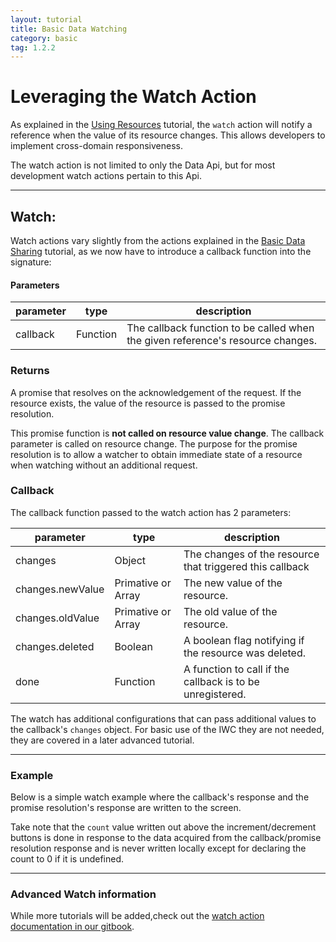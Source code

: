 ```yaml
---
layout: tutorial
title: Basic Data Watching
category: basic
tag: 1.2.2
---
```

# Leveraging the Watch Action
As explained in the [Using Resources](01_quickStart.html) tutorial, the `watch`
action will notify a reference when the value of its resource changes.
This allows developers to implement cross-domain responsiveness.

The watch action is not limited to only the Data Api, but for most development
watch actions pertain to this Api.

***

## Watch:

Watch actions vary slightly from the actions explained in the [Basic Data Sharing](02_dataApi.html) tutorial, as we
now have to introduce a callback function into the signature:

#### Parameters

| parameter          | type     | description                                  |
|--------------------|----------|----------------------------------------------|
| callback           | Function | The callback function to be called when the given reference's resource changes.                                                                                  
### Returns
A promise that resolves on the acknowledgement of the request. If the resource
exists, the value of the resource is passed to the promise resolution.

This promise function is **not called on resource value change**. The callback
parameter is called on resource change. The purpose for the promise resolution
is to allow a watcher to obtain immediate state of a resource when watching
without an additional request.

### Callback
The callback function passed to the watch action has 2 parameters:

| parameter          | type     | description                                  |  
|--------------------|----------|----------------------------------------------|
| changes             | Object   | The changes of the resource that triggered this callback|
| changes.newValue    | Primative or Array| The new value of the resource.|
| changes.oldValue    | Primative or Array| The old value of the resource.|
| changes.deleted     | Boolean | A boolean flag notifying if the resource was deleted.|
| done                | Function| A function to call if the callback is to be unregistered.|

<p data-height="350" data-theme-id="0" data-slug-hash="ZQydmd" data-default-tab="js" data-user="Kevin-K" class='codepen'></p>

The watch has additional configurations that can pass additional values to the
callback's `changes` object. For basic use of the IWC they are not needed,
they are covered in a later advanced tutorial.

***

### Example
Below is a simple watch example where the callback's response and the promise resolution's response are written to the screen.

Take note that the `count` value written out above the increment/decrement buttons is done in response to the
data acquired from the callback/promise resolution response and is never written locally except for declaring the
count to 0 if it is undefined.
<p data-height="450" data-theme-id="0" data-slug-hash="eJEYvx" data-default-tab="result" data-user="Kevin-K" class='codepen'>

***

### Advanced Watch information
While more tutorials will be added,check out the
[watch action documentation in our gitbook]({{site.baseurl}}/{{page.tag}}/gitbook/client/apis/common/watch.html).
